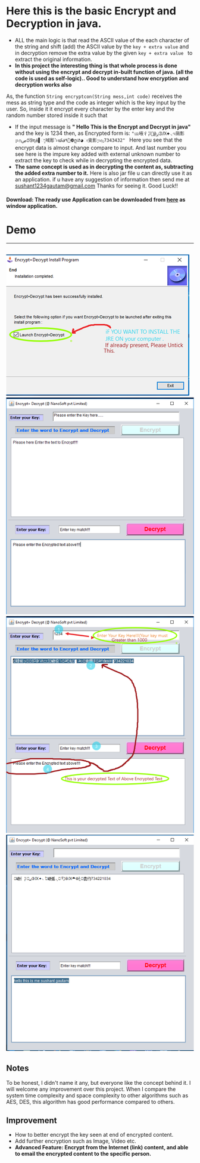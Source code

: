 
# Here this is the basic Encrypt and Decryption in java.
* ALL the main logic is that read the ASCII value of the each character of the string and shift (add) the ASCII value by the `key + extra value` and in decryption remove the extra value by the given `key + extra value ` to extract the original information.
* **In this project the interesting thing is that whole process is done without using the encrypt and decrypt in-built function of java. (all the code is used as self-logic).. Good to understand how encryption and decryption works also**
 
As, the function `String encryptcon(String mess,int code)` 
                 receives the mess as string type and the code as integer which is the key input by the user. 
So, inside it it encrypt every character by the enter key and the random number stored inside it such that 
* If the input message is **" Hello This is the Encrypt and Decrypt in java"** and the key is 1234 then, as Encrypted form is: 
`"ಯ㖡彳⡽඀ֳփٟڔ➂Ԕ⯌◟ಇ㖰彯⡶റט֝ٚڝ➈դ⯗▌ೈ㖪彫⠱ൕ׸֒٩ڤ❿ը⮃◕ೕ㕜影⡲ඇ7343432" `
 Here you see that the encrypt data is almost change compare to input. And last number you see here is the impure key added with external unknown number to extract the key to check while in decrypting the encrypted data.
* **The same concept is used as in decrypting the content as, subtracting the added extra number to it.**
Here is also jar file u can directly use it as an application.
if u have any suggestion of information then send me at sushant1234gautam@gmail.com
Thanks for seeing it.  Good Luck!!

#### Download: The ready use Application can be downloaded from [here](https://drive.google.com/file/d/1SVhK_XyWaVwv30qkJLFtGR_gG3zd9mXh/view?usp=sharing) as window application.
# Demo
------------------------------------------------------------------------------------
![](https://github.com/sushant097/Encrypt-and-Decrypt-/blob/master/Images/Must-See.png)
![](https://github.com/sushant097/Encrypt-and-Decrypt-/blob/master/Images/the-basic-shot.png)
![](https://github.com/sushant097/Encrypt-and-Decrypt-/blob/master/Images/ALLthEiNFORM.png)
![](https://github.com/sushant097/Encrypt-and-Decrypt-/blob/master/Images/Main-Window.png)
------------------------------------------------------------------------------------------

## Notes
To be honest, I didn't name it any, but everyone like the concept behind it. I will welcome any improvement over this project. 
When I compare the system time complexity and space complexity to other algorithms such as AES, DES, this algorithm has good performance compared to others.

## Improvement
* How to better encrypt the key seen at end of encrypted content.
* Add further encryption such as Image, Video etc.
* **Advanced Feature: Encrypt from the Internet (link) content, and able to email the encrypted content to the specific person.**


